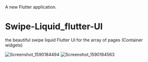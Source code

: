 
A new Flutter application.

# Swipe-Liquid_flutter-UI
the beautiful swipe liquid Flutter UI for the array of pages (Container widgets)


![Screenshot_1590184494](https://user-images.githubusercontent.com/51218670/82712703-e55b8400-9c9d-11ea-80a5-8a305edfcea0.png) ![Screenshot_1590184563](https://user-images.githubusercontent.com/51218670/82712741-fb694480-9c9d-11ea-94b9-7253c8e7dcac.png)

